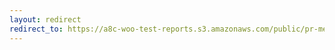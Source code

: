```yaml
---
layout: redirect
redirect_to: https://a8c-woo-test-reports.s3.amazonaws.com/public/pr-merge/37318/e2e/index.html
---
```


